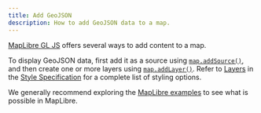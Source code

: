 ```yaml
---
title: Add GeoJSON
description: How to add GeoJSON data to a map.
---
```


[MapLibre GL JS](https://maplibre.org/maplibre-gl-js/docs/) offers several ways to add content to a map.

To display GeoJSON data, first add it as a source using [`map.addSource()`](https://maplibre.org/maplibre-gl-js/docs/API/classes/Map/#addsource), and then create one or more layers using [`map.addLayer()`](https://maplibre.org/maplibre-gl-js/docs/API/classes/Map/#addlayer). Refer to [Layers](https://maplibre.org/maplibre-style-spec/layers/) in the [Style Specification](https://maplibre.org/maplibre-style-spec/) for a complete list of styling options.

We generally recommend exploring the [MapLibre examples](https://maplibre.org/maplibre-gl-js/docs/examples/) to see what is possible in MapLibre.
